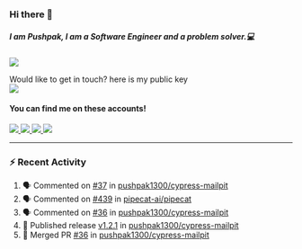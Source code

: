 ### Hi there 👋


##### I am Pushpak, I am a Software Engineer and a problem solver.💻

![](https://komarev.com/ghpvc/?username=pushpak1300)

 Would like to get in touch? here is my public key 
 <br> <a href='https://keybase.io/pushpak1300'><img src="https://img.shields.io/keybase/pgp/pushpak1300?color=pinl&label=PGP&style=for-the-badge"/></a></br>
#### You can find me on these accounts!
<p>
<a href='https://twitter.com/pushpak1300'><a href="https://pushpak1300.me/" target="_blank">
  <img src="https://img.shields.io/badge/website-%23E34F26.svg?&style=for-the-badge" />
</a> 
 
 <a href="https://twitter.com/pushpak1300" target="_blank">
  <img src="https://img.shields.io/badge/twitter-%231DA1F2.svg?&style=for-the-badge&logo=twitter&logoColor=white" />
</a> 

<a href="https://www.linkedin.com/in/pushpak-c-286b17b1/" target="_blank">
  <img src="https://img.shields.io/badge/linkedin-%230077B5.svg?&style=for-the-badge&logo=linkedin&logoColor=white" />
</a> 

<a href="https://dev.to/pushpak1300/" target="_blank">
  <img src="http://img.shields.io/badge/dev.to-gray?style=for-the-badge&logo=dev.to&?logoColor=white?logoWidth=100?label=" />
</a> 


</p>

---

### ⚡ Recent Activity

<!--START_SECTION:activity-->
1. 🗣 Commented on [#37](https://github.com/pushpak1300/cypress-mailpit/issues/37#issuecomment-2333712974) in [pushpak1300/cypress-mailpit](https://github.com/pushpak1300/cypress-mailpit)
2. 🗣 Commented on [#439](https://github.com/pipecat-ai/pipecat/issues/439#issuecomment-2328932272) in [pipecat-ai/pipecat](https://github.com/pipecat-ai/pipecat)
3. 🗣 Commented on [#36](https://github.com/pushpak1300/cypress-mailpit/pull/36#issuecomment-2318038569) in [pushpak1300/cypress-mailpit](https://github.com/pushpak1300/cypress-mailpit)
4. 🚀 Published release [v1.2.1](https://github.com/pushpak1300/cypress-mailpit/releases/tag/v1.2.1) in [pushpak1300/cypress-mailpit](https://github.com/pushpak1300/cypress-mailpit)
5. 🎉 Merged PR [#36](https://github.com/pushpak1300/cypress-mailpit/pull/36) in [pushpak1300/cypress-mailpit](https://github.com/pushpak1300/cypress-mailpit)
<!--END_SECTION:activity-->
